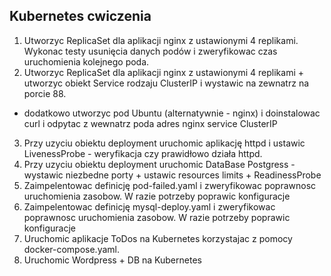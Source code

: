 ## Kubernetes cwiczenia

1. Utworzyc ReplicaSet dla aplikacji nginx z ustawionymi 4 replikami. Wykonac testy usunięcia danych podów i zweryfikowac czas uruchomienia kolejnego poda.
2. Utworzyc ReplicaSet dla aplikacji nginx z ustawionymi 4 replikami + utworzyc obiekt Service rodzaju ClusterIP i wystawic na zewnatrz na porcie 88.
- dodatkowo utworzyc pod Ubuntu (alternatywnie - nginx) i doinstalowac curl i odpytac z wewnatrz poda adres nginx service ClusterIP
3. Przy uzyciu obiektu deployment uruchomic aplikację httpd i ustawic LivenessProbe - weryfikacja czy prawidłowo działa httpd.
4. Przy uzyciu obiektu deployment uruchomic DataBase Postgress - wystawic niezbedne porty + ustawic resources limits + ReadinessProbe
5. Zaimpelentowac definicję pod-failed.yaml i zweryfikowac poprawnosc uruchomienia zasobow. W razie potrzeby poprawic konfiguracje
6. Zaimpelentowac definicję mysql-deploy.yaml i zweryfikowac poprawnosc uruchomienia zasobow. W razie potrzeby poprawic konfiguracje
7. Uruchomic aplikacje ToDos na Kubernetes korzystajac z pomocy docker-compose.yaml. 
8. Uruchomic Wordpress + DB na Kubernetes 
